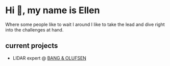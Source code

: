 
# Hi 👋, my name is Ellen
Where some people like to wait I around I like to take the lead and dive right into the challenges at hand.
  
## current projects
- LIDAR expert @ [BANG & OLUFSEN](https://www.bang-olufsen.com/en)